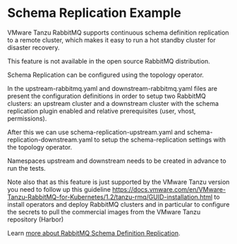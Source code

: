 # Schema Replication Example

VMware Tanzu RabbitMQ supports continuous schema definition replication to a remote cluster, which makes it easy to run a hot standby cluster for disaster recovery.

This feature is not available in the open source RabbitMQ distribution.

Schema Replication can be configured using the topology operator.

In the upstream-rabbitmq.yaml and downstream-rabbitmq.yaml files are present the configuration definitions in order to setup two RabbitMQ clusters: an upstream cluster and a downstream cluster with the schema replication plugin enabled and relative prerequisites (user, vhost, permissions).

After this we can use schema-replication-upstream.yaml and schema-replication-downstream.yaml to setup the schema-replication settings with the topology operator.

Namespaces upstream and downstream needs to be created in advance to run the tests.

Note also that as this feature is just supported by the VMware Tanzu version you need to follow up this guideline https://docs.vmware.com/en/VMware-Tanzu-RabbitMQ-for-Kubernetes/1.2/tanzu-rmq/GUID-installation.html to install operators and deploy RabbitMQ clusters and in particular to configure the secrets to pull the commercial images from the VMware Tanzu repository (Harbor)  

Learn [more about RabbitMQ Schema Definition Replication](https://www.rabbitmq.com/definitions-standby.html).
